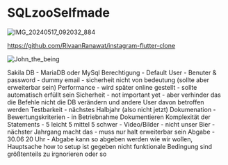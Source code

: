 # SQLzooSelfmade

![IMG_20240517_092032_884](https://github.com/Kein010/SQLzooSelfmade/assets/65433186/36add4d5-436d-4065-832b-773cc1de0350)

https://github.com/RivaanRanawat/instagram-flutter-clone

![John_the_being](https://github.com/Kein010/SQLzooSelfmade/assets/65433186/1e7f129e-74a8-42c5-bef0-f2658ccc734a)

Sakila DB - MariaDB oder MySql
Berechtigung - Default User - Benuter &  password - dummy email - sicherheit nicht von bedeutung (sollte aber erweiterbar sein)
Performance - wird später online gestellt - sollte automatisch erfüllt sein
Sicherheit - not important yet - aber verhinder das die Befehle nicht die DB verändern und andere User davon betroffen werden
Testbarkeit - nächstes Halbjahr (also nicht jetzt)
Dokumenation - Bewertungskriterien - in Betriebnahme Dokumentieren
Komplexität der Statements - 5 leicht 5 mittel 5 schwer - 
Video/Bilder - nicht unser Bier - nächster Jahrgang macht das - muss nur halt erweiterbar sein
Abgabe - 30.06 20 Uhr - Abgabe kann so abgeben werden wie wir wollen, Hauptsache how to setup ist gegeben
nicht funktionale Bedingung sind größtenteils zu irgnorieren oder so
